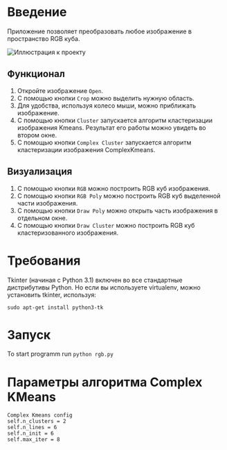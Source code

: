 # Введение

Приложение позволяет преобразовать любое изображение в пространство RGB куба.

![Иллюстрация к проекту](https://github.com/CV-NLP-Lab/sandbox/blob/Petrov/RgbCube/RgbCube/screenshots/screenshot.png?raw=true)

## Функционал

1) Откройте изображение `Open`.
2) С помощью кнопки `Crop` можно выделить нужную область.
3) Для удобства, используя колесо мыши, можно приближать изображение.
4) С помощью кнопки `Cluster` запускается алгоритм кластеризации изображения Kmeans.
Результат его работы можно увидеть во втором окне.
5) С помощью кнопки `Complex Cluster` запускается алгоритм кластеризации изображения ComplexKmeans.

## Визуализация

1) С помощью кнопки `RGB` можно построить RGB куб изображения.
2) С помощью кнопки `RGB Poly` можно построить RGB куб выделенной части изображения.
3) С помощью кнопки `Draw Poly` можно открыть часть изображения в отдельном окне.
4) С помощью кнопки `Draw Cluster` можно построить RGB куб кластеризованного изображения.

# Требования

Tkinter (начиная с Python 3.1) включен во все стандартные дистрибутивы Python. Но если вы используете virtualenv, можно установить tkinter, используя:

```sudo apt-get install python3-tk```

# Запуск

To start programm run ```python rgb.py```

# Параметры алгоритма Complex KMeans 


```	
Complex Kmeans config
self.n_clusters = 2
self.n_lines = 6
self.n_init = 6
self.max_iter = 8
```
